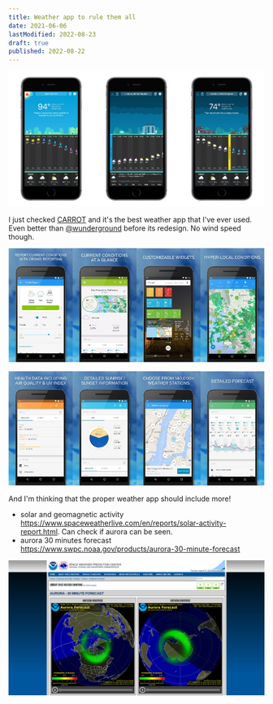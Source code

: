 ```yaml
---
title: Weather app to rule them all
date: 2021-06-06
lastModified: 2022-08-23
draft: true
published: 2022-08-22
---
```


![carrot mobile design](./carrot-weather-app.jpeg)

I just checked [CARROT](https://twitter.com/CARROT_app) and it's the best weather app that I've ever used. Even better than [@wunderground](https://twitter.com/wunderground) before its redesign. No wind speed though.

![weather undeground mobile app design 2016](./wuscreens1.jpg)

![weather undeground mobile app design 2016](./wuscreens2.jpg)

And I'm thinking that the proper weather app should include more!

- solar and geomagnetic activity https://www.spaceweatherlive.com/en/reports/solar-activity-report.html. Can check if aurora can be seen.
- aurora 30 minutes forecast https://www.swpc.noaa.gov/products/aurora-30-minute-forecast

![aurora 30 minutes forecast website look](./aurora-30-Minute-forecast.png)


